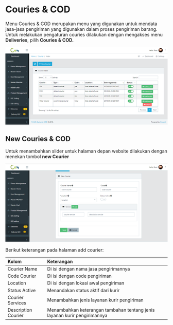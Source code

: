 # Couries & COD

Menu Couries & COD merupakan menu yang digunakan untuk mendata jasa-jasa pengiriman yang digunakan dalam proses pengiriman barang. Untuk melakukan pengaturan couries dilakukan dengan mengakses menu **Deliveries**, pilih **Couries & COD.** 

![Couries &amp; COD Page](../../.gitbook/assets/image%20%28225%29.png)

## New Couries & COD

Untuk menambahkan slider untuk halaman depan website dilakukan dengan menekan tombol **new Courier**

![New Courier Page](../../.gitbook/assets/image%20%28231%29.png)

Berikut keterangan pada halaman add courier:

| Kolom | Keterangan |
| :--- | :--- |
| Courier Name | Di isi dengan nama jasa pengirimannya |
| Code Courier | Di isi dengan code pengiriman |
| Location | Di isi dengan lokasi awal pengiriman |
| Status Active | Menandakan status aktif dari kurir |
| Courier Services | Menambahkan jenis layanan kurir pengiriman |
| Description Courier | Menambahkan keterangan tambahan tentang jenis layanan kurir pengirimannya |

